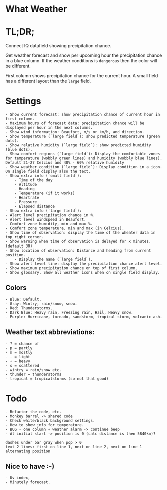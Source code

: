 # What Weather

# TL;DR;

Connect IQ datafield showing precipitation chance.

Get weather forecast and show per upcoming hour the precipitation chance in a blue column.
If the weather conditions is `dangerous` then the color will be different.

First column shows precipitation chance for the current hour.
A small field has a different layout than the `large` field.

# Settings

	- Show current forecast: show precipitation chance of current hour in first column.
	- Maximum hours of forecast data: precipitation chance will be displayed per hour in the next columns.
	- Show wind information: Beaufort, m/s or km/h, and direction.
	- Show temperature (`large field`): show predicted temperature (green dots).
	- Show relative humidity (`large field`): show predicted humidity (blue dots).
	- Show comfort regions (`large field`): Display the comfortable zones for temperature (wobbly green lines) and humidity (wobbly blue lines). Default 21-27 Celcius and 40% - 60% relative humidity
	- Show weather condition (`large field`): Display condition in a icon. On single field display also the text.
	- Show extra info (`small field`):
		- Time of the day
		- Altitude
		- Heading
		- Temperature (if it works)
		- Heartrate
		- Pressure
		- Elapsed distance
	- Show extra info (`large field`):		
	- Alert level precipitation chance in %.
	- Alert level windspeed in Beaufort.
	- Comfort zone humidity, min and max %.
	- Comfort zone temperature, min and max (in Celcius).
	- Show time of observation: display the time of the wheater data in top right corner.
	- Show warning when time of observation is delayed for x minutes. (default 30)		
	- Show location of observation: Distance and heading from current position.
		- Display the name (`large field`).
	- Show alert level line: display the precipitation chance alert level.
	- Show maximum precipitation chance on top of first column.
	- Show glossary. Show all weather icons when on single field display.

 ## Colors

	- Blue: Default.
	- Gray: Wintry, rain/snow, snow.
	- Red: Thunderstorms.
	- Dark Blue: Heavy rain, Freezing rain, Hail, Heavy snow.
	- Purple: Hurricane, tornado, sandstorm, tropical storm, volcanic ash.

## Weather text abbreviations:
	- ? = chance of
	- p = partly
	- m = mostly
	- - = light
	- + = heavy
	- s = scattered
	- wintry = rain/snow etc.
	- thunder = thunderstorms
	- tropical = tropicalstorms (so not that good)
	
	
# Todo
	- Refactor the code, etc.
	- Monkey barrel -> shared code
	- Check white/black background settings.
 	- How to show info for temperature.
	- BUG - one column + weather alarm -> continue beep
	- At initial start -> position is 0 (calc distance is then 5840km)? 			

	dashes under bar gray when pop > 0
	text 2 lines: first on line 1, next on line 2, next on line 1 alternating position

## Nice to have :-)
	- Uv index,
	- Minutely forecast.
